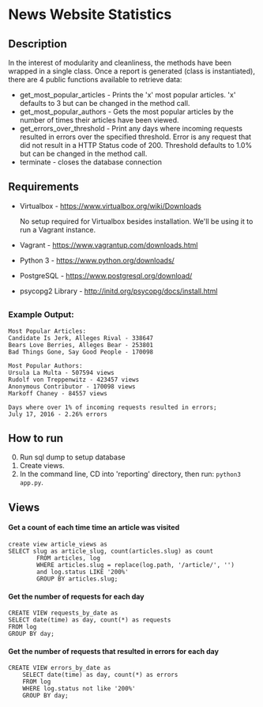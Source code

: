 # News Website Statistics

## Description
In the interest of modularity and cleanliness, the methods have been wrapped in a single class. Once a report is generated (class is instantiated), there are 4 public functions available to retrieve data:
* get_most_popular_articles - Prints the 'x' most popular articles. 'x' defaults to 3 but can be changed in the method call.
* get_most_popular_authors - Gets the most popular articles by the number of times their articles have been viewed.
* get_errors_over_threshold - Print any days where incoming requests resulted in errors over the specified threshold. Error is any request that did not result in a HTTP Status code of 200. Threshold defaults to 1.0% but can be changed in the method call.
* terminate - closes the database connection

## Requirements
* Virtualbox - https://www.virtualbox.org/wiki/Downloads


    No setup required for Virtualbox besides installation. We'll be using it to run a Vagrant instance. 

* Vagrant - https://www.vagrantup.com/downloads.html


* Python 3 - https://www.python.org/downloads/
* PostgreSQL - https://www.postgresql.org/download/
* psycopg2 Library - http://initd.org/psycopg/docs/install.html

## 

### Example Output:
```
Most Popular Articles:
Candidate Is Jerk, Alleges Rival - 338647
Bears Love Berries, Alleges Bear - 253801
Bad Things Gone, Say Good People - 170098

Most Popular Authors:
Ursula La Multa - 507594 views
Rudolf von Treppenwitz - 423457 views
Anonymous Contributor - 170098 views
Markoff Chaney - 84557 views

Days where over 1% of incoming requests resulted in errors;
July 17, 2016 - 2.26% errors
```

## How to run
0. Run sql dump to setup database
1. Create views.
2. In the command line, CD into 'reporting' directory, then run: `python3 app.py`.


## Views
#### Get a count of each time time an article was visited
```
create view article_views as
SELECT slug as article_slug, count(articles.slug) as count
        FROM articles, log
        WHERE articles.slug = replace(log.path, '/article/', '')
        and log.status LIKE '200%'
        GROUP BY articles.slug;
```

#### Get the number of requests for each day
```
CREATE VIEW requests_by_date as 
SELECT date(time) as day, count(*) as requests
FROM log
GROUP BY day;
```

#### Get the number of requests that resulted in errors for each day
```
CREATE VIEW errors_by_date as
    SELECT date(time) as day, count(*) as errors
    FROM log
    WHERE log.status not like '200%'
    GROUP BY day;
```
